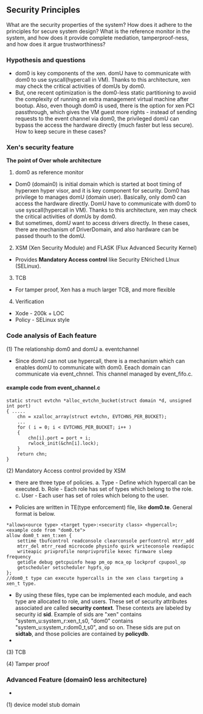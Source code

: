 ## Security Principles
What are the security properties of the system? How does it adhere to the principles for secure system design? What is the reference monitor in the system, and how does it provide complete mediation, tamperproof-ness, and how does it argue trustworthiness?

### Hypothesis and questions
- dom0 is key components of the xen. domU have to communicate with dom0 to use syscall(hypercall in VM). Thanks to this architecture, xen may check the critical activities of domUs by dom0.
- But, one recent optimization is the dom0-less static partitioning to avoid the complexity of running an extra management virtual machine after bootup. Also, even though dom0 is used, there is the option for xen PCI passthrough, which gives the VM guest more rights - instead of sending requests to the event channel via dom0, the privileged domU can bypass the access the hardware directly (much faster but less secure). How to keep secure in these cases?

### Xen's security feature
**The point of Over whole architecture**
1. dom0 as reference monitor
- Dom0 (domain0) is initial domain which is started at boot timing of hyperxen hyper visor, and it is key component for security. Dom0 has privilege to manages domU (domain user). Basically, only dom0 can access the hardware directly. DomU have to communicate with dom0 to use syscall(hypercall in VM). Thanks to this architecture, xen may check the critical activities of domUs by dom0.
- But sometimes, domU want to access drivers directly. In these cases, there are mechanism of DriverDomain, and also hardware can be passed thourh to the domU.

2. XSM (Xen Security Module) and FLASK (Flux Advanced Security Kernel)
- Provides **Mandatory Access control** like Security ENriched LInux (SELinux).

3. TCB
- For tamper proof, Xen has a much larger TCB, and more flexible

4. Verification
- Xode - 200k + LOC
- Policy - SELinux style

### Code analysis of Each feature
(1) The relationship dom0 and domU
a. eventchannel
- Since domU can not use hypercall, there is a mechanism which can enables domU to communicate with dom0. Eeach domain can communicate via event_chnnel. This channel managed by event_fifo.c.

#### example code from event_channel.c
```
static struct evtchn *alloc_evtchn_bucket(struct domain *d, unsigned int port)
{ .....
    chn = xzalloc_array(struct evtchn, EVTCHNS_PER_BUCKET);
    ...
    for ( i = 0; i < EVTCHNS_PER_BUCKET; i++ )
    {
        chn[i].port = port + i;
        rwlock_init(&chn[i].lock);
    }
    return chn;
}
```

(2) Mandatory Access control provided by XSM
- there are three type of policies.
 a. Type  - Define which hypercall can be executed.
 b. Role  - Each role has set of types which belong to the role.
 c. User  - Each user has set of roles which belong to the user.

- Policies are written in TE(type enforcement) file, like **dom0.te**. General format is below.
```
*allows<ource type> <target type>:<security class> <hypercall>; 
<example code from "dom0.te">
allow dom0_t xen_t:xen {
	settime tbufcontrol readconsole clearconsole perfcontrol mtrr_add
	mtrr_del mtrr_read microcode physinfo quirk writeconsole readapic
	writeapic privprofile nonprivprofile kexec firmware sleep frequency
	getidle debug getcpuinfo heap pm_op mca_op lockprof cpupool_op
	getscheduler setscheduler hypfs_op
};
//dom0_t type can execute hypercalls in the xen class targeting a xen_t type.
```
- By using these files, type can be implemented each module, and each type are allocated to role, and users. These set of security attributes associated are called **security context**. These contexts are labeled by security id **sid**. Example of sids are "xen" contains "system_u:system_r:xen_t,s0, "dom0" contains "system_u:system_r:dom0_t,s0", and so on. These sids are put on **sidtab**, and those policies are contained by **policydb**.
- 



(3) TCB

(4) Tamper proof

### Advanced Feature (domain0 less architecture)
- 
(1) device model stub domain
